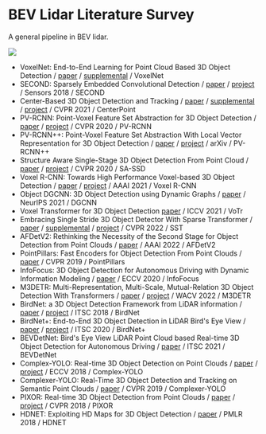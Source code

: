 # BEV Lidar Literature Survey

A general pipeline in BEV lidar.

![](../../figs/lidar_pipeline.jpg)


- VoxelNet: End-to-End Learning for Point Cloud Based 3D Object Detection / [paper](https://openaccess.thecvf.com/content_cvpr_2018/papers/Zhou_VoxelNet_End-to-End_Learning_CVPR_2018_paper.pdf) / [supplemental](https://openaccess.thecvf.com/content_cvpr_2018/Supplemental/3333-supp.pdf) / VoxelNet
- SECOND: Sparsely Embedded Convolutional Detection / [paper](https://www.mdpi.com/1424-8220/18/10/3337/pdf?version=1538798176) / [project](https://github.com/traveller59/second.pytorch) / Sensors 2018 / SECOND
- Center-Based 3D Object Detection and Tracking / [paper](https://openaccess.thecvf.com/content/CVPR2021/papers/Yin_Center-Based_3D_Object_Detection_and_Tracking_CVPR_2021_paper.pdf) / [supplemental](https://openaccess.thecvf.com/content/CVPR2021/supplemental/Yin_Center-Based_3D_Object_CVPR_2021_supplemental.pdf) / [project](https://github.com/tianweiy/CenterPoint) / CVPR 2021 / CenterPoint
- PV-RCNN: Point-Voxel Feature Set Abstraction for 3D Object Detection / [paper](https://openaccess.thecvf.com/content_CVPR_2020/papers/Shi_PV-RCNN_Point-Voxel_Feature_Set_Abstraction_for_3D_Object_Detection_CVPR_2020_paper.pdf) / [project](https://github.com/sshaoshuai/PV-RCNN) / CVPR 2020 / PV-RCNN
- PV-RCNN++: Point-Voxel Feature Set Abstraction With Local Vector Representation for 3D Object Detection / [paper](https://arxiv.org/pdf/2102.00463.pdf) / [project](https://github.com/open-mmlab/OpenPCDet) / arXiv / PV-RCNN++
- Structure Aware Single-Stage 3D Object Detection From Point Cloud / [paper](https://openaccess.thecvf.com/content_CVPR_2020/papers/He_Structure_Aware_Single-Stage_3D_Object_Detection_From_Point_Cloud_CVPR_2020_paper.pdf) / [project](https://github.com/skyhehe123/SA-SSD) / CVPR 2020 / SA-SSD
- Voxel R-CNN: Towards High Performance Voxel-based 3D Object Detection / [paper](https://ojs.aaai.org/index.php/AAAI/article/view/16207/16014) / [project](https://github.com/djiajunustc/Voxel-R-CNN) / AAAI 2021 / Voxel R-CNN
- Object DGCNN: 3D Object Detection using Dynamic Graphs / [paper](https://proceedings.neurips.cc/paper/2021/file/ade1d98c5ab2997e867b1151a5c5028d-Paper.pdf) / NeurIPS 2021 / DGCNN
- Voxel Transformer for 3D Object Detection [paper](https://openaccess.thecvf.com/content/ICCV2021/papers/Mao_Voxel_Transformer_for_3D_Object_Detection_ICCV_2021_paper.pdf) / ICCV 2021 /  VoTr
- Embracing Single Stride 3D Object Detector With Sparse Transformer / [paper](https://openaccess.thecvf.com/content/CVPR2022/papers/Fan_Embracing_Single_Stride_3D_Object_Detector_With_Sparse_Transformer_CVPR_2022_paper.pdf) / [supplemental](https://openaccess.thecvf.com/content/CVPR2022/supplemental/Fan_Embracing_Single_Stride_CVPR_2022_supplemental.pdf) / [project](https://github.com/tusen-ai/SST) / CVPR 2022 / SST
- AFDetV2: Rethinking the Necessity of the Second Stage for Object Detection from Point Clouds / [paper](https://ojs.aaai.org/index.php/AAAI/article/view/19980/19739) / AAAI 2022 / AFDetV2
- PointPillars: Fast Encoders for Object Detection From Point Clouds / [paper](https://openaccess.thecvf.com/content_CVPR_2019/papers/Lang_PointPillars_Fast_Encoders_for_Object_Detection_From_Point_Clouds_CVPR_2019_paper.pdf) / CVPR 2019 / PointPillars
- InfoFocus: 3D Object Detection for Autonomous Driving with Dynamic Information Modeling / [paper](https://www.ecva.net/papers/eccv_2020/papers_ECCV/html/1137_ECCV_2020_paper.php) / ECCV 2020 / InfoFocus
- M3DETR: Multi-Representation, Multi-Scale, Mutual-Relation 3D Object Detection With Transformers / [paper](https://openaccess.thecvf.com/content/WACV2022/html/Guan_M3DETR_Multi-Representation_Multi-Scale_Mutual-Relation_3D_Object_Detection_With_Transformers_WACV_2022_paper.html) / [project](https://github.com/rayguan97/M3DeTR) / WACV 2022 / M3DETR
- BirdNet: a 3D Object Detection Framework from LiDAR information / [paper](https://arxiv.org/abs/1805.01195) / [project](https://github.com/beltransen/lidar_bev) / ITSC 2018 / BirdNet
- BirdNet+: End-to-End 3D Object Detection in LiDAR Bird's Eye View / [paper](https://arxiv.org/abs/2003.04188) / [project](https://github.com/AlejandroBarrera/birdnet2) / ITSC 2020 / BirdNet+
- BEVDetNet: Bird's Eye View LiDAR Point Cloud based Real-time 3D Object Detection for Autonomous Driving / [paper](https://arxiv.org/abs/2104.10780) / ITSC 2021 / BEVDetNet
- Complex-YOLO: Real-time 3D Object Detection on Point Clouds / [paper](https://arxiv.org/abs/1803.06199) / [project](https://github.com/maudzung/Complex-YOLOv4-Pytorch) / ECCV 2018 / Complex-YOLO
- Complexer-YOLO: Real-Time 3D Object Detection and Tracking on Semantic Point Clouds / [paper](https://arxiv.org/abs/1904.07537) / CVPR 2019 / Complexer-YOLO
- PIXOR: Real-time 3D Object Detection from Point Clouds / [paper](https://arxiv.org/abs/1902.06326) / [project](https://github.com/philip-huang/PIXOR) / CVPR 2018 / PIXOR
- HDNET: Exploiting HD Maps for 3D Object Detection / [paper](https://arxiv.org/abs/2012.11704) / PMLR 2018 / HDNET
